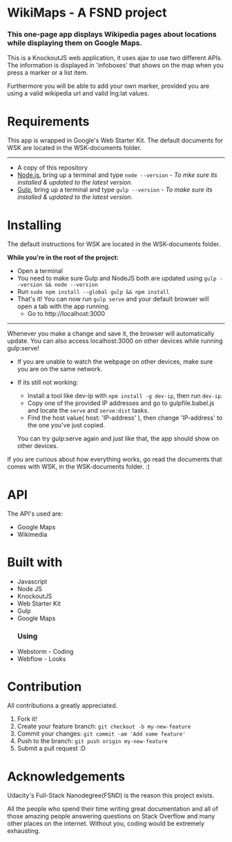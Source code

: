 # WikiMaps - A FSND project
### This one-page app displays Wikipedia pages about locations while displaying them on Google Maps.
This is a KnockoutJS web application, it uses ajax to use two different APIs.
The information is displayed in 'infoboxes' that shows on the map when you press a marker or a list item.


Furthermore you will be able to add your own marker, provided you are using a valid wikipedia url and valid lng:lat values.

# Requirements
This app is wrapped in Google's Web Starter Kit. The default documents for WSK are located in the WSK-documents folder.

---
- A copy of this repository
- [Node.js](https://nodejs.org), bring up a terminal and type `node --version` - _To mke sure its installed & updated to the latest version._
- [Gulp](http://gulpjs.com), bring up a terminal and type `gulp --version` - _To make sure its installed & updated to the latest version._


# Installing
The default instructions for WSK are located in the WSK-documents folder.

**While you're in the root of the project:**
- Open a terminal
- You need to make sure Gulp and NodeJS both are updated using `gulp --version && node --version`
- Run `sudo npm install --global gulp && npm install`
- That's it! You can now run `gulp serve` and your default browser will open a tab with the app running.
  - Go to http://localhost:3000
  
--- 

Whenever you make a change and save it, the browser will automatically update.
You can also access localhost:3000 on other devices while running gulp:serve!
- If you are unable to watch the webpage on other devices, make sure you are on the same network.
- If its still not working:
  - Install a tool like dev-ip with `npm install -g dev-ip`, then run `dev-ip`.
  - Copy one of the provided IP addresses and go to gulpfile.babel.js and locate the `serve` and `serve:dist` tasks.
  - Find the host value( host: 'IP-address' ), then change 'IP-address' to the one you've just copied.
  
  You can try gulp:serve again and just like that, the app should show on other devices.

If you are curious about how everything works, go read the documents that comes with WSK, in the WSK-documents folder. :)

# API

The API's used are:
- Google Maps
- Wikimedia

# Built with
- Javascript
- Node JS
- KnockoutJS
- Web Starter Kit
- Gulp
- Google Maps
  ### Using
- Webstorm - Coding
- Webflow - Looks

# Contribution
All contributions a greatly appreciated.
1. Fork it!
2. Create your feature branch: `git checkout -b my-new-feature`
3. Commit your changes: `git commit -am 'Add some feature'`
4. Push to the branch: `git push origin my-new-feature`
5. Submit a pull request :D

# Acknowledgements
Udacity's Full-Stack Nanodegree(FSND) is the reason this project exists.

All the people who spend their time writing great documentation
and all of those amazing people answering questions on Stack Overflow and many other places on the internet. Without you, coding would be extremely exhausting.
